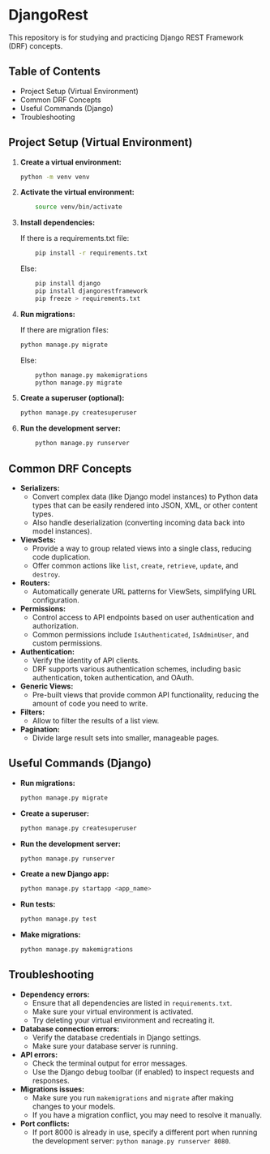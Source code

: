 # DjangoRest

This repository is for studying and practicing Django REST Framework (DRF) concepts.

## Table of Contents

* Project Setup (Virtual Environment)
* Common DRF Concepts
* Useful Commands (Django)
* Troubleshooting

## Project Setup (Virtual Environment)

1.  **Create a virtual environment:**

    ```bash
    python -m venv venv
    ```

2.  **Activate the virtual environment:**

    ```bash
        source venv/bin/activate
    ```

4.  **Install dependencies:**

    If there is a requirements.txt file:
    
    ```bash
        pip install -r requirements.txt
    ```
    Else:
    
    ```bash
        pip install django
        pip install djangorestframework
        pip freeze > requirements.txt
    ```

6.  **Run migrations:**

    If there are migration files:

    ```bash
    python manage.py migrate
    ```

    Else:

    ```bash
        python manage.py makemigrations
        python manage.py migrate
    ```

8.  **Create a superuser (optional):**

    ```bash
    python manage.py createsuperuser
    ```

9.  **Run the development server:**

    ```bash
        python manage.py runserver
    ```

## Common DRF Concepts

* **Serializers:**
    * Convert complex data (like Django model instances) to Python data types that can be easily rendered into JSON, XML, or other content types.
    * Also handle deserialization (converting incoming data back into model instances).
* **ViewSets:**
    * Provide a way to group related views into a single class, reducing code duplication.
    * Offer common actions like `list`, `create`, `retrieve`, `update`, and `destroy`.
* **Routers:**
    * Automatically generate URL patterns for ViewSets, simplifying URL configuration.
* **Permissions:**
    * Control access to API endpoints based on user authentication and authorization.
    * Common permissions include `IsAuthenticated`, `IsAdminUser`, and custom permissions.
* **Authentication:**
    * Verify the identity of API clients.
    * DRF supports various authentication schemes, including basic authentication, token authentication, and OAuth.
* **Generic Views:**
    * Pre-built views that provide common API functionality, reducing the amount of code you need to write.
* **Filters:**
    * Allow to filter the results of a list view.
* **Pagination:**
    * Divide large result sets into smaller, manageable pages.

## Useful Commands (Django)

* **Run migrations:**

    ```bash
    python manage.py migrate
    ```

* **Create a superuser:**

    ```bash
    python manage.py createsuperuser
    ```

* **Run the development server:**

    ```bash
    python manage.py runserver
    ```

* **Create a new Django app:**

    ```bash
    python manage.py startapp <app_name>
    ```

* **Run tests:**

    ```bash
    python manage.py test
    ```

* **Make migrations:**

    ```bash
    python manage.py makemigrations
    ```

## Troubleshooting

* **Dependency errors:**
    * Ensure that all dependencies are listed in `requirements.txt`.
    * Make sure your virtual environment is activated.
    * Try deleting your virtual environment and recreating it.
* **Database connection errors:**
    * Verify the database credentials in Django settings.
    * Make sure your database server is running.
* **API errors:**
    * Check the terminal output for error messages.
    * Use the Django debug toolbar (if enabled) to inspect requests and responses.
* **Migrations issues:**
    * Make sure you run `makemigrations` and `migrate` after making changes to your models.
    * If you have a migration conflict, you may need to resolve it manually.
* **Port conflicts:**
    * If port 8000 is already in use, specify a different port when running the development server: `python manage.py runserver 8080`.

